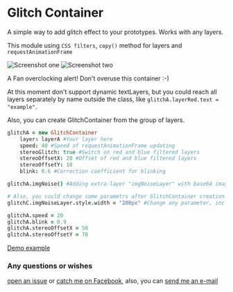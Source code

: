 # Glitch Container

A simple way to add glitch effect to your prototypes. Works with any layers.

This module using ```CSS filters```, ```copy()``` method for layers and ```requestAnimationFrame```

![Screenshot one](/repo_img/preview-1.gif?raw=true "Screenshot one")
![Screenshot two](/repo_img/preview-2.gif?raw=true "Screenshot two")

A Fan overclocking alert! Don't overuse this container :-)

At this moment don't support dynamic textLayers, but you could reach all layers separately by name outside the class, like ```glitchA.layerRed.text = "example"```.

Also, you can create GlitchContainer from the group of layers.

```coffeescript
glitchA = new GlitchContainer
    layer: layerA #Your layer here
    speed: 40 #Speed of requestAnimationFrame updating
    stereoGlitch: true #Switch on red and blue filtered layers
    stereoOffsetX: 20 #Offset of red and blue filtered layers
    stereoOffsetY: 10
    blink: 0.6 #Correction coefficient for blinking 

glitchA.imgNoise() #Adding extra-layer "imgNoiseLayer" with base64 image

# Also, you could change some parametrs after GlitchContainer creation
glitchC.imgNoiseLayer.style.width = "200px" #Change any parameter, including noise-image

glitchA.speed = 20
glitchA.blink = 0.9
glitchA.stereoOffsetX = 50
glitchA.stereoOffsetY = 70
```

[Demo example](https://framer.cloud/KXWLF)


### Any questions or wishes

[open an issue](https://github.com/markdown-it/markdown-it) or [catch me on Facebook](https://www.facebook.com/pavel.laptev.94), also, you can [send me an e-mail](mailto:graphics.dario@gmail.com)